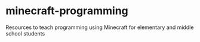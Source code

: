 # minecraft-programming
Resources to teach programming using Minecraft for elementary and middle school students
